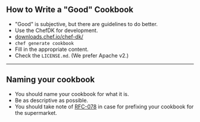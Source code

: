 ## How to Write a "Good" Cookbook
* "Good" is subjective, but there are guidelines to do better.
* Use the ChefDK for development.
 * [downloads.chef.io/chef-dk/](https://downloads.chef.io/chef-dk/)
 * `chef generate cookbook`
 * Fill in the appropriate content.
 * Check the `LICENSE.md`. (We prefer Apache v2.)

---

## Naming your cookbook
* You should name your cookbook for what it is.
* Be as descriptive as possible.
* You should take note of [RFC-078](https://github.com/chef/chef-rfc/blob/master/rfc078-supermarket-prefix.md) in case for prefixing your cookbook for the supermarket.

